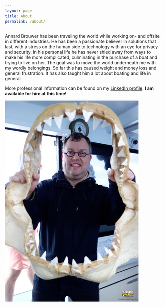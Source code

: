 ```yaml
---
layout: page
title: About
permalink: /about/
---
```


Annard Brouwer has been traveling the world while working on- and offsite in different industries. He has been a passionate believer in solutions that last, with a stress on the human side to technology with an eye for privacy and security.
In his personal life he has never shied away from ways to make his life more complicated, culminating in the purchase of a boat and trying to live on her. The goal was to move the world underneath me with my wordly belongings. So far this has caused weight and money loss and general frustration. It has also taught him a lot about boating and life in general.

More professional information can be found on my [LinkedIn profile](http://www.linkedin.com/in/annard).
**I am available for hire at this time!**

![me myself and I](/images/me.jpg "Me, myself and I")
